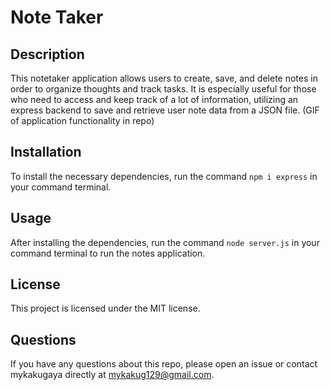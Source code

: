 # Note Taker

## Description
This notetaker application allows users to create, save, and delete notes in order to organize thoughts and track tasks. It is especially useful for those who need to access and keep track of a lot of information, utilizing an express backend to save and retrieve user note data from a JSON file.
(GIF of application functionality in repo)

## Installation
To install the necessary dependencies, run the command `npm i express` in your command terminal.

## Usage
After installing the dependencies, run the command `node server.js` in your command terminal to run the notes application.

## License
This project is licensed under the MIT license.

## Questions
If you have any questions about this repo, please open an issue or contact mykakugaya directly at mykakug129@gmail.com.